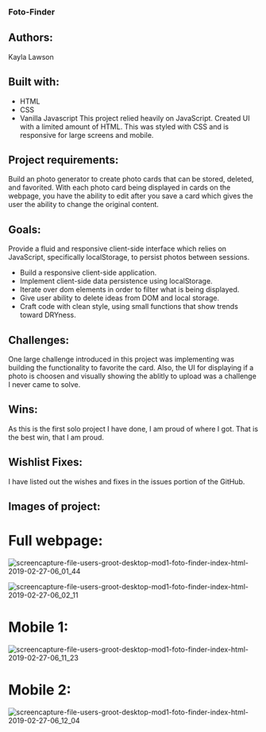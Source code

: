 ### Foto-Finder

## Authors:
Kayla Lawson

## Built with:
* HTML
* CSS
* Vanilla Javascript
This project relied heavily on JavaScript. Created UI with a limited amount of HTML. This was styled with CSS and is responsive for large screens and mobile.


## Project requirements:
Build an photo generator to create photo cards that can be stored, deleted, and favorited. With each photo card being displayed in cards on the webpage, you have the ability to edit after you save a card which gives the user the ability to change the original content.


## Goals:
Provide a fluid and responsive client-side interface which relies on JavaScript, specifically localStorage, to persist photos between sessions.
* Build a responsive client-side application.
* Implement client-side data persistence using localStorage.
* Iterate over dom elements in order to filter what is being displayed.
* Give user ability to delete ideas from DOM and local storage.
* Craft code with clean style, using small functions that show trends toward DRYness.


## Challenges:
One large challenge introduced in this project was implementing was building the functionality to favorite the card. Also, the UI for displaying if a photo is choosen and visually showing the ablitly to upload was a challenge I never came to solve. 

## Wins:
As this is the first solo project I have done, I am proud of where I got. That is the best win, that I am proud. 


## Wishlist Fixes:
I have listed out the wishes and fixes in the issues portion of the GitHub. 

## Images of project:

# Full webpage: 

![screencapture-file-users-groot-desktop-mod1-foto-finder-index-html-2019-02-27-06_01_44](https://user-images.githubusercontent.com/37053236/53493471-9e5def00-3a58-11e9-9d27-84d28b3b4966.png)

![screencapture-file-users-groot-desktop-mod1-foto-finder-index-html-2019-02-27-06_02_11](https://user-images.githubusercontent.com/37053236/53493458-97cf7780-3a58-11e9-851e-cbdd3b40290a.png)

# Mobile 1:

![screencapture-file-users-groot-desktop-mod1-foto-finder-index-html-2019-02-27-06_11_23](https://user-images.githubusercontent.com/37053236/53493499-b2a1ec00-3a58-11e9-906f-921101227425.png)

# Mobile 2:

![screencapture-file-users-groot-desktop-mod1-foto-finder-index-html-2019-02-27-06_12_04](https://user-images.githubusercontent.com/37053236/53493503-b6357300-3a58-11e9-8dd0-b8043c17cdc4.png)




